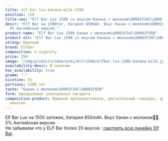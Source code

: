 ```yaml
---
title: elf-bar-lux-banana-milk-1500
position: 126
title-seo: "Elf Bar Lux 1500 со вкусом банана с молоком\U0001F34C\U0001F95B"
descr: "Elf Bar на 1500тяг, батарея 850mAh. Вкус банан с молоком\U0001F34C\U0001F95B.
  5% Английская версия."
product-name: "Elf Bar Lux 1500 банан с молоком\U0001F34C\U0001F95B"
product-alt: "Elf Bar Lux 1500 со вкусом банана с молоком\U0001F34C\U0001F95B"
strong: Крепкий
brand: Elfbar
composition: e-sigarety
price: 250
image: "/img/products/odnorazki/elf/1500/elfbar-lux-1500-banana-milk.jpg"
availability-descr: В наличии
has_availability: true
gramm: "-"
nicotine: 5%
portions: 1500 тяг
taste: "Банан с молоком\U0001F34C\U0001F95B"
form: Одноразовая электронная сигарета
composition-product: Пищевой пропиленгликоль, растительный глицерин, ароматизатор,
  никотин
---
```


Elf Bar Lux на 1500 затяжек, батарея 850mAh. Вкус банан с молоком🍌🥛. 5% Английская версия.<br>
Не забываем что у ELF Bar более 20 вкусов : [смотреть всю линейку Elf Bar](/elfbar).